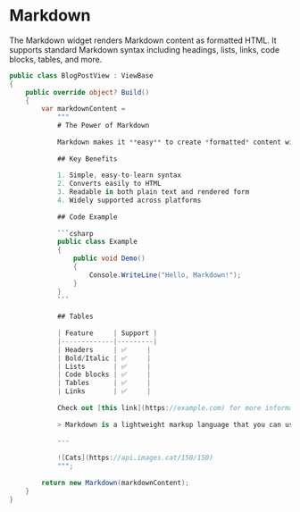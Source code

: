 # Markdown

The Markdown widget renders Markdown content as formatted HTML. It supports standard Markdown syntax including headings, lists, links, code blocks, tables, and more.

```csharp demo-tabs
public class BlogPostView : ViewBase
{
    public override object? Build()
    {
        var markdownContent = 
            """
            # The Power of Markdown
            
            Markdown makes it **easy** to create *formatted* content without dealing with HTML tags.
            
            ## Key Benefits
            
            1. Simple, easy-to-learn syntax
            2. Converts easily to HTML
            3. Readable in both plain text and rendered form
            4. Widely supported across platforms
            
            ## Code Example
            
            ```csharp
            public class Example
            {
                public void Demo()
                {
                    Console.WriteLine("Hello, Markdown!");
                }
            }
            ```
            
            ## Tables
            
            | Feature     | Support |
            |-------------|---------|
            | Headers     | ✅     |
            | Bold/Italic | ✅     |
            | Lists       | ✅     |
            | Code blocks | ✅     |
            | Tables      | ✅     |
            | Links       | ✅     |
            
            Check out [this link](https://example.com) for more information.
            
            > Markdown is a lightweight markup language that you can use to add formatting elements to plaintext text documents.
            
            ---
            
            ![Cats](https://api.images.cat/150/150)
            """;
            
        return new Markdown(markdownContent);
    }
}
```

<WidgetDocs Type="Ivy.Markdown" ExtensionTypes="Ivy.MarkdownExtensions"  SourceUrl="https://github.com/Ivy-Interactive/Ivy-Framework/blob/main/Ivy/Widgets/Primitives/Markdown.cs"/> 